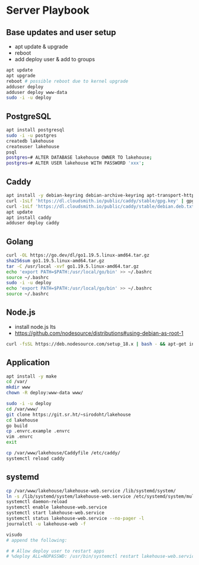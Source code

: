 # Server Playbook

## Base updates and user setup

* apt update & upgrade
* reboot
* add deploy user & add to groups

```sh
apt update
apt upgrade
reboot # possible reboot due to kernel upgrade
adduser deploy
adduser deploy www-data
sudo -i -u deploy
```

## PostgreSQL

```sh
apt install postgresql
sudo -i -u postgres
createdb lakehouse
createuser lakehouse
psql
postgres=# ALTER DATABASE lakehouse OWNER TO lakehouse;
postgres=# ALTER USER lakehouse WITH PASSWORD 'xxx';
```

## Caddy

```sh
apt install -y debian-keyring debian-archive-keyring apt-transport-https
curl -1sLf 'https://dl.cloudsmith.io/public/caddy/stable/gpg.key' | gpg --dearmor -o /usr/share/keyrings/caddy-stable-archive-keyring.gpg
curl -1sLf 'https://dl.cloudsmith.io/public/caddy/stable/debian.deb.txt' | tee /etc/apt/sources.list.d/caddy-stable.list
apt update
apt install caddy
adduser deploy caddy
```

## Golang

```sh
curl -OL https://go.dev/dl/go1.19.5.linux-amd64.tar.gz
sha256sum go1.19.5.linux-amd64.tar.gz
tar -C /usr/local -xvf go1.19.5.linux-amd64.tar.gz
echo 'export PATH=$PATH:/usr/local/go/bin' >> ~/.bashrc
source ~/.bashrc
sudo -i -u deploy
echo 'export PATH=$PATH:/usr/local/go/bin' >> ~/.bashrc
source ~/.bashrc
```

## Node.js

* install node.js lts
* https://github.com/nodesource/distributions#using-debian-as-root-1

```sh
curl -fsSL https://deb.nodesource.com/setup_18.x | bash - && apt-get install -y nodejs
```

## Application

```sh
apt install -y make
cd /var/
mkdir www
chown -R deploy:www-data www/

sudo -i -u deploy
cd /var/www/
git clone https://git.sr.ht/~sirodoht/lakehouse
cd lakehouse
go build
cp .envrc.example .envrc
vim .envrc
exit

cp /var/www/lakehouse/Caddyfile /etc/caddy/
systemctl reload caddy
```

## systemd

```sh
cp /var/www/lakehouse/lakehouse-web.service /lib/systemd/system/
ln -s /lib/systemd/system/lakehouse-web.service /etc/systemd/system/multi-user.target.wants/
systemctl daemon-reload
systemctl enable lakehouse-web.service
systemctl start lakehouse-web.service
systemctl status lakehouse-web.service --no-pager -l
journalctl -u lakehouse-web -f

visudo
# append the following:

# # Allow deploy user to restart apps
# %deploy ALL=NOPASSWD: /usr/bin/systemctl restart lakehouse-web.service
```
